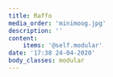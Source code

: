 ```yaml
---
title: Raffo
media_order: 'minimoog.jpg'
description: ''
content:
    items: '@self.modular'
date: '17:38 24-04-2020'
body_classes: modular
---
```


